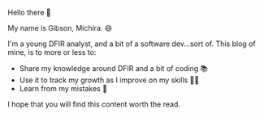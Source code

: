 Hello there :wave:

My name is Gibson, Michira. 😄

I'm a young DFIR analyst, and a bit of a software dev...sort of.
This blog of mine, is to more or less to:
- Share my knowledge around DFIR and a bit of coding 📚
- Use it to track my growth as I improve on my skills 👨‍🎓
- Learn from my mistakes 👀

I hope that you will find this content worth the read.
